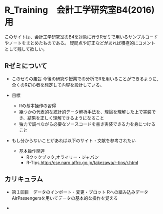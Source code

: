# R_Training　会計工学研究室B4(2016)用

このサイトは、会計工学研究室のB4を対象に行うRゼミで用いるサンプルコードやノートをまとめたものである。
疑問点や訂正などがあれば積極的にコメントとして残して欲しい。

Rゼミについて
--
* このゼミの趣旨
    今後の研究や授業での分析でRを用いることができるように,全くのR初心者を想定して内容を設計している。
    
* 目標
    * Rの基本操作の習得
    * 幾つかの代表的な統計的データ解析手法を、理論を理解した上で実装でき、結果を正しく理解できるようになること
    * 独力で調べながら必要なソースコードを書き実装できる力を身につけること

* もし分からないことがあれば以下のサイト・文献を参考されたい
    * 基本操作関連
        * Rクックブック,オライリー・ジャパン
        * R-Tips,http://cse.naro.affrc.go.jp/takezawa/r-tips/r.html
        
カリキュラム
--
* 第１回目　データのインポート・変更・プロット
Rへの組み込みデータAirPassengersを用いてデータの基本的な操作を覚える

*

